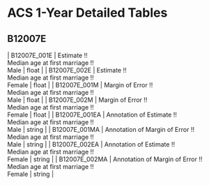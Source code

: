 # ACS 1-Year Detailed Tables

## B12007E

| B12007E_001E | Estimate !!<br>Median age at first marriage !!<br>Male | float |
| B12007E_002E | Estimate !!<br>Median age at first marriage !!<br>Female | float |
| B12007E_001M | Margin of Error !!<br>Median age at first marriage !!<br>Male | float |
| B12007E_002M | Margin of Error !!<br>Median age at first marriage !!<br>Female | float |
| B12007E_001EA | Annotation of Estimate !!<br>Median age at first marriage !!<br>Male | string |
| B12007E_001MA | Annotation of Margin of Error !!<br>Median age at first marriage !!<br>Male | string |
| B12007E_002EA | Annotation of Estimate !!<br>Median age at first marriage !!<br>Female | string |
| B12007E_002MA | Annotation of Margin of Error !!<br>Median age at first marriage !!<br>Female | string |

